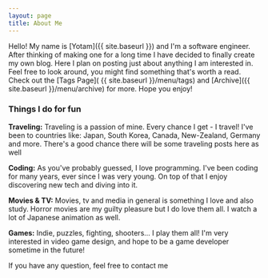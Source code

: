 ```yaml
---
layout: page
title: About Me
---
```


Hello! My name is [Yotam]({{ site.baseurl }}) and I'm a software engineer. After thinking of making one for a long time I have decided to finally create my own blog. Here I plan on posting just about anything I am interested in. Feel free to look around, you might find something that's worth a read. Check out the [Tags Page]( {{ site.baseurl }}/menu/tags) and [Archive]({{ site.baseurl }}/menu/archive) for more. Hope you enjoy! <i class="fa fa-smile-o" aria-hidden="true"></i>

### Things I do for fun
<div class="about-list">
    <span class="list-icon"><i class="fa fa-map" aria-hidden="true"></i></span>
    <p><strong>Traveling:</strong> Traveling is a passion of mine. Every chance I get - I travel! I've been to countries like: Japan, South Korea, Canada, New-Zealand, Germany and more. There's a good chance there will be some traveling posts here as well</p>
</div>
<div class="about-list">
    <span class="list-icon"><i class="fa fa-code" aria-hidden="true"></i></span>
    <p><strong>Coding:</strong> As you've probably guessed, I love programming. I've been coding for many years, ever since I was very young. On top of that I enjoy discovering new tech and diving into it.</p>
</div>
<div class="about-list">
    <span class="list-icon"><i class="fa fa-tv" aria-hidden="true"></i></span>
    <p><strong>Movies &amp; TV:</strong> Movies, tv and media in general is something I love and also study. Horror movies are my guilty pleasure but I do love them all. I watch a lot of Japanese animation as well.</p>
</div>
<div class="about-list">
    <span class="list-icon"><i class="fa fa-gamepad" aria-hidden="true"></i></span>
    <p><strong>Games:</strong> Indie, puzzles, fighting, shooters... I play them all! I'm very interested in video game design, and hope to be a game developer sometime in the future!</p>
</div>

<p class="about-contact">
If you have any question, feel free to contact me <i class="fa fa-commenting-o" aria-hidden="true"></i>
</p>
